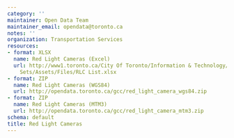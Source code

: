 ```yaml
---
category: ''
maintainer: Open Data Team
maintainer_email: opendata@toronto.ca
notes: ''
organization: Transportation Services
resources:
- format: XLSX
  name: Red Light Cameras (Excel)
  url: http://www1.toronto.ca/City Of Toronto/Information & Technology/Open Data/Data
    Sets/Assets/Files/RLC List.xlsx
- format: ZIP
  name: Red Light Cameras (WGS84)
  url: http://opendata.toronto.ca/gcc/red_light_camera_wgs84.zip
- format: ZIP
  name: Red Light Cameras (MTM3)
  url: http://opendata.toronto.ca/gcc/red_light_camera_mtm3.zip
schema: default
title: Red Light Cameras
---
```

